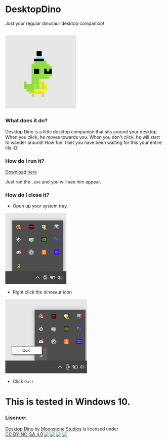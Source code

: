 # DesktopDino
Just your regular dinosaur desktop companion!

![Desktop Dino](https://github.com/MoonstoneStudios/Desktop-Dino/blob/c621068530c5bf048243eb2d215094ab3446b1ce/DesktopDino/Resources/README_STUFF/dino.png?raw=true)
 ---
### What does it do?

Desktop Dino is a little desktop companion that sits around your desktop. When you click, he moves towards you. When you don't click, he will start to wander around! How fun! I bet you have been waiting for this your entire life :D!

### How do I run it?

[Download here](https://github.com/MoonstoneStudios/Desktop-Dino/releases/download/v1.0.0/DesktopDino.1.0.0.zip)

Just run the `.exe` and you will see him appear.

### How do I close it?

- Open up your system tray.

![System Tray](https://github.com/MoonstoneStudios/Desktop-Dino/blob/main/DesktopDino/Resources/README_STUFF/tray.png?raw=true)

- Right click the dinosaur icon

![Quit](https://github.com/MoonstoneStudios/Desktop-Dino/blob/main/DesktopDino/Resources/README_STUFF/quit.png?raw=true)

- Click `Quit`

# This is tested in Windows 10.

### Lisence:

<p xmlns:cc="http://creativecommons.org/ns#"
xmlns:dct="http://purl.org/dc/terms/"><a property="dct:title"
rel="cc:attributionURL"
href="https://github.com/MoonstoneStudios/Desktop-Dino">Desktop
Dino</a> by <a rel="cc:attributionURL dct:creator"
property="cc:attributionName"
href="https://github.com/MoonstoneStudios">Moonstone Studios</a> is
licensed under <a
href="http://creativecommons.org/licenses/by-nc-sa/4.0/?ref=chooser-v1"
target="_blank" rel="license noopener noreferrer"
style="display:inline-block;">CC BY-NC-SA 4.0<img
style="height:22px!important;margin-left:3px;vertical-align:text-bottom;"
src="https://mirrors.creativecommons.org/presskit/icons/cc.svg?ref=chooser-v1"><img
style="height:22px!important;margin-left:3px;vertical-align:text-bottom;"
src="https://mirrors.creativecommons.org/presskit/icons/by.svg?ref=chooser-v1"><img
style="height:22px!important;margin-left:3px;vertical-align:text-bottom;"
src="https://mirrors.creativecommons.org/presskit/icons/nc.svg?ref=chooser-v1"><img
style="height:22px!important;margin-left:3px;vertical-align:text-bottom;"
src="https://mirrors.creativecommons.org/presskit/icons/sa.svg?ref=chooser-v1"></a></p>

